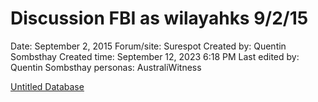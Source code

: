 # Discussion FBI as wilayahks 9/2/15

Date: September 2, 2015
Forum/site: Surespot
Created by: Quentin Sombsthay
Created time: September 12, 2023 6:18 PM
Last edited by: Quentin Sombsthay
personas: AustraliWitness

[Untitled Database](Discussion%20FBI%20as%20wilayahks%209%202%2015%20bde16110feaf4d90bbd85ddae13987f8/Untitled%20Database%20e946300748384a0abbd7612ade04647f.csv)